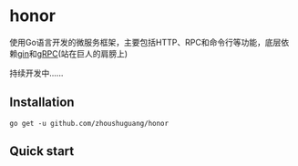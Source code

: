 # honor
使用Go语言开发的微服务框架，主要包括HTTP、RPC和命令行等功能，底层依赖[gin](https://github.com/gin-gonic/gin)和[gRPC](https://github.com/grpc/grpc-go)(站在巨人的肩膀上)

持续开发中......

## Installation

```
go get -u github.com/zhoushuguang/honor
```

## Quick start
